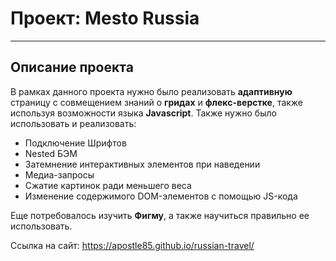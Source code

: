 # Проект: Mesto Russia
-------------------------------
## Описание проекта

В рамках данного проекта нужно было реализовать **адаптивную** страницу с совмещением знаний о **гридах** и **флекс-верстке**, также используя возможности языка **Javascript**. Также нужно было использовать и реализовать:
* Подключение Шрифтов
* Nested БЭМ
* Затемнение интерактивных элементов при наведении
* Медиа-запросы
* Сжатие картинок ради меньшего веса
* Изменение содержимого DOM-элементов с помощью JS-кода

Еще потребовалось изучить **Фигму**, а также научиться правильно ее использовать.

Ссылка на сайт: https://apostle85.github.io/russian-travel/